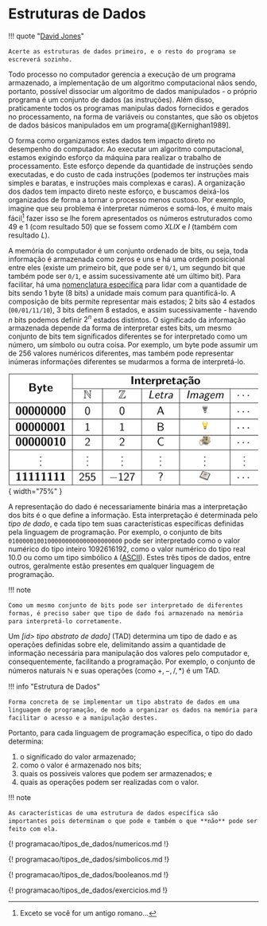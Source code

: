 # Estruturas de Dados

!!! quote "[David Jones](http://www0.cs.ucl.ac.uk/staff/D.Jones/)"

    Acerte as estruturas de dados primeiro, e o resto do programa se escreverá sozinho.

Todo processo no computador gerencia a execução de um programa armazenado, a implementação de um algoritmo computacional nãos sendo, portanto, possível dissociar um algoritmo de dados manipulados - o próprio programa é um conjunto de dados (as instruções). Além disso, praticamente todos os programas manipulas dados fornecidos e gerados no processamento, na forma de variáveis ou constantes, que são os objetos de dados básicos manipulados em um programa[@Kernighan1989].

O forma como organizamos estes dados tem impacto direto no desempenho do computador. Ao executar um algoritmo computacional, estamos exigindo esforço da máquina para realizar o trabalho de processamento. Este esforço depende da quantidade de instruções sendo executadas, e do custo de cada instruções (podemos ter instruções mais simples e baratas, e instruções mais complexas e caras). A organização dos dados tem impacto direto neste esforço, e buscamos deixá-los organizados de forma a tornar o processo menos custoso. Por exemplo, imagine que seu problema é interpretar números e somá-los, é muito mais fácil[^1] fazer isso se lhe forem apresentados os números estruturados como $49$ e $1$ (com resultado $50$) que se fossem como $XLIX$ e $I$ (também com resultado $L$).

A memória do computador é um conjunto ordenado de bits, ou seja, toda informação é armazenada como zeros e uns e há uma ordem posicional entre eles (existe um primeiro bit, que pode ser `0/1`, um segundo bit que também pode ser `0/1`, e assim sucessivamente até um último bit). Para facilitar, há uma [nomenclatura específica](http://pt.wikipedia.org/wiki/Byte) para lidar com a quantidade de bits sendo 1 byte (8 bits) a unidade mais comum para quantificá-lo. A composição de bits permite representar mais estados; 2 bits são 4 estados (<code>00/01/11/10</code>), 3 bits definem 8 estados, e assim sucessivamente - havendo $n$ bits podemos definir $2^n$ estados distintos. O significado da informação armazenada depende da forma de interpretar estes bits, um mesmo conjunto de bits tem significados diferentes se for interpretado como um número, um símbolo ou outra coisa. Por exemplo, um byte pode assumir um de 256 valores numéricos diferentes, mas também pode representar inúmeras informações diferentes se mudarmos a forma de interpretá-lo.

![Diferentes interpretações para 1 byte](../assets/img/byte_interpretacao.png "Diferentes interpretações para 1 byte"){ width="75%" }

A representação do dado é necessariamente binária mas a interpretação dos bits é o que define a informação. Esta interpretação é determinada pelo *tipo de dado*, e cada tipo tem suas características específicas definidas pela linguagem de programação. Por exemplo, o conjunto de bits <code>01000001001000000000000000000000</code> pode ser interpretado como o valor numérico do tipo inteiro 1092616192, como o valor numérico do tipo real 10.0 ou como um tipo simbólico <code>A</code> ([ASCII](https://pt.wikipedia.org/wiki/ascii)). Estes três tipos de dados, entre outros, geralmente estão presentes em qualquer linguagem de programação.

!!! note

    Como um mesmo conjunto de bits pode ser interpretado de diferentes formas, é preciso saber que tipo de dado foi armazenado na memória para interpretá-lo corretamente.

Um *[id> tipo abstrato de dado]* (TAD) determina um tipo de dado e as operações definidas sobre ele, delimitando assim a quantidade de informação necessária para manipulação dos valores pelo computador e, consequentemente, facilitando a programação. Por exemplo, o conjunto de números naturais $\mathbb{N}$ e suas operações (como $+, -, /, *$) é um TAD.

!!! info "Estrutura de Dados"

    Forma concreta de se implementar um tipo abstrato de dados em uma linguagem de programação, de modo a organizar os dados na memória para facilitar o acesso e a manipulação destes.

Portanto, para cada linguagem de programação específica, o tipo do dado determina:

1. o significado do valor armazenado;
1. como o valor é armazenado nos bits;
1. quais os possíveis valores que podem ser armazenados; e
1. quais as operações podem ser realizadas com o valor.

!!! note

    As características de uma estrutura de dados específica são importantes pois determinam o que pode e também o que **não** pode ser feito com ela.

{! programacao/tipos_de_dados/numericos.md !}

{! programacao/tipos_de_dados/simbolicos.md !}

{! programacao/tipos_de_dados/booleanos.md !}

{! programacao/tipos_de_dados/exercicios.md !}

[^1]: Exceto se você for um antigo romano...
